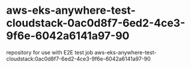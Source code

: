 # aws-eks-anywhere-test-cloudstack-0ac0d8f7-6ed2-4ce3-9f6e-6042a6141a97-90
repository for use with E2E test job aws-eks-anywhere-test-cloudstack:0ac0d8f7-6ed2-4ce3-9f6e-6042a6141a97-90
